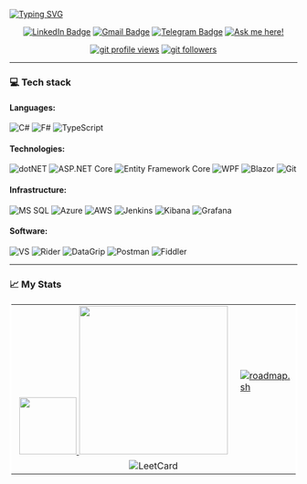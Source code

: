 <a href="https://git.io/typing-svg"><img src="https://readme-typing-svg.demolab.com?font=Fira+Code&weight=500&size=60&duration=2000&pause=100&color=45CF27&background=000000&center=true&vCenter=true&multiline=true&repeat=false&width=1920&height=284&lines=Hi+there!;+My+name+is+Nikita;Welcome+to+my+GitHub" alt="Typing SVG" /></a>
<div align="center">
    
  [![LinkedIn Badge](https://img.shields.io/badge/-Nikita_Reshetnik-%230177B5?logo=linkedin&style=for-the-badge)](https://www.linkedin.com/in/nikitareshetnik/)
  [![Gmail Badge](https://img.shields.io/badge/-reshetnik.nikita@gmail.com-c14438?logo=Gmail&logoColor=white&link=mailto:reshetnik.nikita@gmail.com&style=for-the-badge)](mailto:reshetnik.nikita@gmail.com)
  [![Telegram Badge](https://img.shields.io/badge/reshetnigram-2CA5E0?logo=telegram&logoColor=white&style=for-the-badge)](https://telegram.im/@reshetnigram)
  [![Ask me here!](https://img.shields.io/badge/Ask_Me-yellow?style=for-the-badge)](https://github.com/grafanaKibana/grafanaKibana/issues/new)
  
  [![git profile views](https://komarev.com/ghpvc/?username=grafanaKibana&color=brightgreen&style=for-the-badge)](https://github.com/grafanaKibana)
  [![git followers](https://img.shields.io/github/followers/grafanaKibana?style=for-the-badge)](https://github.com/login?return_to=https%3A%2F%2Fgithub.com%2FgrafanaKibana)

</div>

---
### 💻 Tech stack
#### Languages:
![C#](https://img.shields.io/badge/-CSharp-0078D4?logo=sharp&logoColor=fff&style=flat-square) 
![F#](https://img.shields.io/badge/-FSharp-5D3FD3?logo=fsharp&logoColor=fff&style=flat-square) 
![TypeScript](https://img.shields.io/badge/-TypeScript-3178C6?logo=TypeScript&logoColor=fff&style=flat-square) 

#### Technologies:
![dotNET](https://img.shields.io/badge/.NET-512BD4?logo=dotnet&logoColor=fff&style=flat-square) 
![ASP.NET Core](https://img.shields.io/badge/-ASP.NET%20Core-blue?logo=.net&logoColor=fff&style=flat-square)
![Entity Framework Core](https://img.shields.io/badge/-Entity_Framework_Core-0078D7?logo=dotnet&logoColor=fff&style=flat-square)
![WPF](https://img.shields.io/badge/-WPF-0078D7?logo=dotnet&logoColor=fff&style=flat-square)
![Blazor](https://img.shields.io/badge/-Blazor-512BD4?logo=blazor&logoColor=fff&style=flat-square)
![Git](https://img.shields.io/badge/-Git-F05032?logo=git&logoColor=fff&style=flat-square)

#### Infrastructure:
![MS SQL](https://img.shields.io/badge/Microsoft_SQL_Server-CC2927?logo=microsoft-sql-server&logoColor=fff&style=flat-square)
![Azure](https://img.shields.io/badge/-Azure-0078D4?&logo=Microsoft-Azure&logoColor=fff&style=flat-square)
![AWS](https://img.shields.io/badge/-AWS-FF9900?logo=amazonwebservices&logoColor=fff&style=flat-square)
![Jenkins](https://img.shields.io/badge/-Jenkins-D24939?&logo=jenkins&logoColor=fff&style=flat-square)
![Kibana](https://img.shields.io/badge/-Kibana-005571?&logo=kibana&logoColor=fff&style=flat-square)
![Grafana](https://img.shields.io/badge/-Grafana-F46800?&logo=grafana&logoColor=fff&style=flat-square)

#### Software:
![VS](https://img.shields.io/badge/-VisualStudio-5C2D91?&logo=VisualStudio&logoColor=fff&style=flat-square)
![Rider](https://img.shields.io/badge/-Rider-000000?&logo=Rider&logoColor=fff&style=flat-square)
![DataGrip](https://img.shields.io/badge/-DataGrip-000000?&logo=DataGrip&logoColor=fff&style=flat-square)
![Postman](https://img.shields.io/badge/-Postman-F46800?&logo=Postman&logoColor=fff&style=flat-square)
![Fiddler](https://img.shields.io/badge/-Fiddler-008000?&logo=Fiddler&logoColor=fff&style=flat-square)

---
### 📈 My Stats
<table borderColor="white">
  <tr>
      <td align=center width="400px">
          <a href="https://gitstats.me/grafanaKibana">
              <img height="100px" src="https://github-readme-stats.vercel.app/api?username=grafanaKibana&include_all_commits=true&count_private=true&hide_border=true&theme=default&hide=contribs,issues&show_icons=true&hide_title=true" />
          </a>
           <a href="https://gitstats.me/grafanaKibana">
              <img height="260px" src="https://github-readme-stats.vercel.app/api/top-langs/?username=grafanaKibana&layout=compact&&hide=javascript&langs_count=8&theme=default&hide_border=true" /> 
          </a>
      </td>
      <td>
        <a href="https://roadmap.sh"><img src="https://roadmap.sh/card/tall/66d1c6e1553501e3c32755f0?variant=light&roadmaps=aspnet-core%2Cprompt-engineering%2Cai-engineer%2Csql" alt="roadmap.sh"/></a>
      </td>
  </tr>
  <tr>
    <td colspan="2" align="center">
      <a><img src="https://leetcard.jacoblin.cool/grafanaKibana?theme=light&font=Fira%20Code&ext=activity" alt="LeetCard"/></a>
    </td>
  </tr>
</table>
